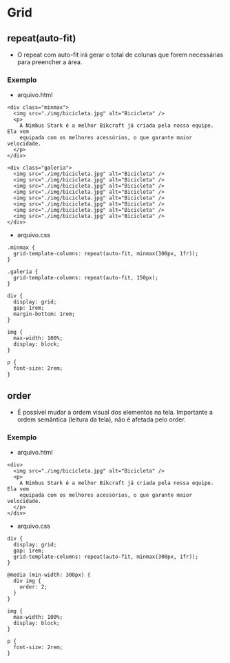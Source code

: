 # Grid

## repeat(auto-fit)
* O repeat com auto-fit irá gerar o total de colunas que forem necessárias para preencher a área.

### Exemplo
- arquivo.html
```
<div class="minmax">
  <img src="./img/bicicleta.jpg" alt="Bicicleta" />
  <p>
    A Nimbus Stark é a melhor Bikcraft já criada pela nossa equipe. Ela vem
    equipada com os melhores acessórios, o que garante maior velocidade.
  </p>
</div>

<div class="galeria">
  <img src="./img/bicicleta.jpg" alt="Bicicleta" />
  <img src="./img/bicicleta.jpg" alt="Bicicleta" />
  <img src="./img/bicicleta.jpg" alt="Bicicleta" />
  <img src="./img/bicicleta.jpg" alt="Bicicleta" />
  <img src="./img/bicicleta.jpg" alt="Bicicleta" />
  <img src="./img/bicicleta.jpg" alt="Bicicleta" />
  <img src="./img/bicicleta.jpg" alt="Bicicleta" />
  <img src="./img/bicicleta.jpg" alt="Bicicleta" />
</div>

```

- arquivo.css
```
.minmax {
  grid-template-columns: repeat(auto-fit, minmax(300px, 1fr));
}

.galeria {
  grid-template-columns: repeat(auto-fit, 150px);
}

div {
  display: grid;
  gap: 1rem;
  margin-bottom: 1rem;
}

img {
  max-width: 100%;
  display: block;
}

p {
  font-size: 2rem;
}

```

## order
* É possível mudar a ordem visual dos elementos na tela. Importante a ordem semântica (leitura da tela), não é afetada pelo order.

### Exemplo
- arquivo.html
```
<div>
  <img src="./img/bicicleta.jpg" alt="Bicicleta" />
  <p>
    A Nimbus Stark é a melhor Bikcraft já criada pela nossa equipe. Ela vem
    equipada com os melhores acessórios, o que garante maior velocidade.
  </p>
</div>

```

- arquivo.css
```
div {
  display: grid;
  gap: 1rem;
  grid-template-columns: repeat(auto-fit, minmax(300px, 1fr));
}

@media (min-width: 300px) {
  div img {
    order: 2;
  }
}

img {
  max-width: 100%;
  display: block;
}

p {
  font-size: 2rem;
}


```